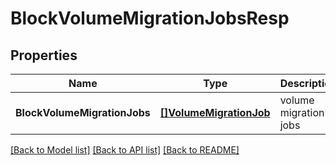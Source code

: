 # BlockVolumeMigrationJobsResp

## Properties
Name | Type | Description | Notes
------------ | ------------- | ------------- | -------------
**BlockVolumeMigrationJobs** | [**[]VolumeMigrationJob**](VolumeMigrationJob.md) | volume migration jobs | [default to null]

[[Back to Model list]](../README.md#documentation-for-models) [[Back to API list]](../README.md#documentation-for-api-endpoints) [[Back to README]](../README.md)


